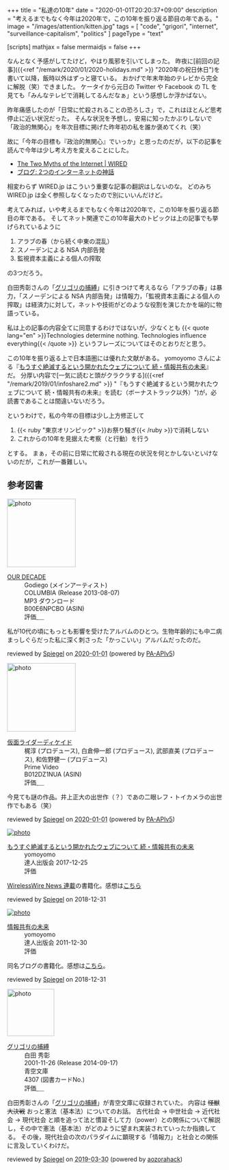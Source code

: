 +++
title = "私達の10年"
date =  "2020-01-01T20:20:37+09:00"
description = "考えるまでもなく今年は2020年で，この10年を振り返る節目の年である。"
image = "/images/attention/kitten.jpg"
tags = [ "code", "grigori", "internet", "surveillance-capitalism", "politics" ]
pageType = "text"

[scripts]
  mathjax = false
  mermaidjs = false
+++

なんとなく予感がしてたけど，やはり風邪を引いてしまった。
昨夜に[前回の記事]({{<ref "/remark/2020/01/2020-holidays.md" >}} "2020年の祝日休日")を書いて以降，飯時以外はずっと寝ている。
おかげで年末年始のテレビから完全に解脱（笑）できました。
ケータイから元日の Twitter や Facebook の TL を見ても「みんなテレビで消耗してるんだなぁ」という感想しか浮かばない。

昨年痛感したのが「日常に忙殺されることの恐ろしさ」で，これはほとんど思考停止に近い状況だった。
そんな状況を予想し，安易に知ったかぶりしないで「政治的無関心」を年次目標に掲げた昨年初の私を誰か褒めてくれ（笑）

故に「今年の目標も『政治的無関心』でいっか」と思ったのだが，以下の記事を読んで今年は少し考え方を変えることにした。

- [The Two Myths of the Internet | WIRED](https://www.wired.com/story/the-two-myths-of-the-internet/)
- [ブログ: 2つのインターネットの神話](https://okuranagaimo.blogspot.com/2020/01/2.html)

相変わらず WIRED.jp はこういう重要な記事の翻訳はしないのな。
どのみち WIRED.jp は全く参照しなくなったので別にいいんだけど。

考えてみれば，いや考えるまでもなく今年は2020年で，この10年を振り返る節目の年である。
そしてネット関連でこの10年最大のトピックは上の記事でも挙げられているように

1. アラブの春（から続く中東の混乱）
2. スノーデンによる NSA 内部告発
3. 監視資本主義による個人の搾取

の3つだろう。

白田秀彰さんの「[グリゴリの捕縛](https://www.aozora.gr.jp/cards/000021/card4307.html)」に引きつけて考えるなら「アラブの春」は暴力，「スノーデンによる NSA 内部告発」は情報力，「監視資本主義による個人の搾取」は経済力に対して，ネットや技術がどのような役割を演じたかを端的に物語っている。

私は上の記事の内容全てに同意するわけではないが，少なくとも {{< quote lang="en" >}}Technologies determine nothing. Technologies influence everything{{< /quote >}} というフレーズについてはそのとおりだと思う。

この10年を振り返る上で日本語圏には優れた文献がある。
yomoyomo さんによる『[もうすぐ絶滅するという開かれたウェブについて 続・情報共有の未来](https://tatsu-zine.com/books/infoshare2)』だ。
分厚い内容で[一気に読むと頭がクラクラする]({{<ref "/remark/2019/01/infoshare2.md" >}} "『もうすぐ絶滅するという開かれたウェブについて 続・情報共有の未来』を読む（ボーナストラック以外）")が，必読書であることは間違いないだろう。

というわけで，私の今年の目標は少し上方修正して

1. {{< ruby "東京オリンピック" >}}お祭り騒ぎ{{< /ruby >}}で消耗しない
2. これからの10年を見据えた考察（と行動）を行う

とする。
まぁ，その前に日常に忙殺される現在の状況を何とかしないといけないのだが，これが一番難しい。

## 参考図書

<div class="hreview">
  <div class="photo"><a class="item url" href="https://www.amazon.co.jp/dp/B00E6NPCBO?tag=baldandersinf-22&linkCode=ogi&th=1&psc=1"><img src="https://m.media-amazon.com/images/I/51OEOdQe1dL._SL160_.jpg" width="160" alt="photo"></a></div>
  <dl class="fn">
    <dt><a href="https://www.amazon.co.jp/dp/B00E6NPCBO?tag=baldandersinf-22&linkCode=ogi&th=1&psc=1">OUR DECADE</a></dt>
    <dd>Godiego (メインアーティスト)</dd>
    <dd>COLUMBIA (Release 2013-08-07)</dd>
    <dd>MP3 ダウンロード</dd>
    <dd>B00E6NPCBO (ASIN)</dd>
    <dd>評価<abbr class="rating fa-sm" title="4">&nbsp;<i class="fas fa-star"></i>&nbsp;<i class="fas fa-star"></i>&nbsp;<i class="fas fa-star"></i>&nbsp;<i class="fas fa-star"></i>&nbsp;<i class="far fa-star"></i></abbr></dd>
  </dl>
  <p class="description">私が10代の頃にもっとも影響を受けたアルバムのひとつ。生物年齢的にも中二病まっしぐらだった私に深く刺さった「かっこいい」アルバムだったのだ。</p>
  <p class="powered-by">reviewed by <a href='#maker' class='reviewer'>Spiegel</a> on <abbr class="dtreviewed" title="2020-01-01">2020-01-01</abbr> (powered by <a href="https://affiliate.amazon.co.jp/assoc_credentials/home">PA-APIv5</a>)</p>
</div>

<div class="hreview">
  <div class="photo"><a class="item url" href="https://www.amazon.co.jp/dp/B012DZ1NUA?tag=baldandersinf-22&linkCode=ogi&th=1&psc=1"><img src="https://m.media-amazon.com/images/I/513xO0idqOL._SL160_.jpg" width="160" alt="photo"></a></div>
  <dl class="fn">
    <dt><a href="https://www.amazon.co.jp/dp/B012DZ1NUA?tag=baldandersinf-22&linkCode=ogi&th=1&psc=1">仮面ライダーディケイド</a></dt>
    <dd>梶淳 (プロデュース), 白倉伸一郎 (プロデュース), 武部直美 (プロデュース), 和佐野健一 (プロデュース)</dd>
    <dd></dd>
    <dd>Prime Video</dd>
    <dd>B012DZ1NUA (ASIN)</dd>
    <dd>評価<abbr class="rating fa-sm" title="3">&nbsp;<i class="fas fa-star"></i>&nbsp;<i class="fas fa-star"></i>&nbsp;<i class="fas fa-star"></i>&nbsp;<i class="far fa-star"></i>&nbsp;<i class="far fa-star"></i></abbr></dd>
  </dl>
  <p class="description">今見ても謎の作品。井上正大の出世作（？）であの二眼レフ・トイカメラの出世作でもある（笑）</p>
  <p class="powered-by">reviewed by <a href='#maker' class='reviewer'>Spiegel</a> on <abbr class="dtreviewed" title="2020-01-01">2020-01-01</abbr> (powered by <a href="https://affiliate.amazon.co.jp/assoc_credentials/home">PA-APIv5</a>)</p>
</div>

<div class="hreview" >
	<div class="photo"><a class="item url" href="https://tatsu-zine.com/books/infoshare2"><img src="https://tatsu-zine.com/images/books/877/cover_s.jpg" alt="photo"></a></div>
    <dl class="fn">
      <dt><a href="https://tatsu-zine.com/books/infoshare2">もうすぐ絶滅するという開かれたウェブについて 続・情報共有の未来</a></dt>
      <dd>yomoyomo</dd>
      <dd>達人出版会 2017-12-25</dd>
      <dd>評価&nbsp;<abbr class="rating fa-sm" title="4">
        <i class="fas fa-star"></i>
        <i class="fas fa-star"></i>
        <i class="fas fa-star"></i>
        <i class="fas fa-star"></i>
        <i class="far fa-star"></i>
      </abbr></dd>
    </dl>
    <p class="description"><a href="https://wirelesswire.jp/author/yomoyomo/">WirelessWire News 連載</a>の書籍化。感想は<a href="/remark/2019/01/infoshare2/">こちら</a></p>
	<p class="powered-by" >reviewed by <a href='#maker' class='reviewer'>Spiegel</a> on <abbr class="dtreviewed">2018-12-31</abbr></p>
</div>

<div class="hreview" >
	<div class="photo"><a class="item url" href="https://tatsu-zine.com/books/infoshare"><img src="https://tatsu-zine.com/images/books/15/cover_s.jpg" alt="photo"></a></div>
    <dl class="fn">
      <dt><a href="https://tatsu-zine.com/books/infoshare">情報共有の未来</a></dt>
      <dd>yomoyomo</dd>
      <dd>達人出版会 2011-12-30</dd>
      <dd>評価&nbsp;<abbr class="rating fa-sm" title="4">
        <i class="fas fa-star"></i>
        <i class="fas fa-star"></i>
        <i class="fas fa-star"></i>
        <i class="fas fa-star"></i>
        <i class="far fa-star"></i>
      </abbr></dd>
    </dl>
    <p class="description">同名ブログの書籍化。感想は<a href="https://baldanders.info/blog/000611/">こちら</a>。</p>
    <p class="powered-by" >reviewed by <a href='#maker' class='reviewer'>Spiegel</a> on <abbr class="dtreviewed">2018-12-31</abbr></p>
</div>

<div class="hreview">
  <div class="photo"><a class="item url" href="https://www.aozora.gr.jp/cards/000021/card4307.html"><img src="https://text.baldanders.info/images/aozora/card4307.svg" width="110" alt="photo"></a></div>
  <dl class="fn">
    <dt><a href="https://www.aozora.gr.jp/cards/000021/card4307.html">グリゴリの捕縛</a></dt>
    <dd>白田 秀彰</dd>
    <dd> 2001-11-26 (Release 2014-09-17)</dd>
    <dd>青空文庫</dd>
    <dd>4307 (図書カードNo.)</dd>
    <dd>評価<abbr class="rating fa-sm" title="4">&nbsp;<i class="fas fa-star"></i>&nbsp;<i class="fas fa-star"></i>&nbsp;<i class="fas fa-star"></i>&nbsp;<i class="fas fa-star"></i>&nbsp;<i class="far fa-star"></i></abbr></dd>
  </dl>
  <p class="description">白田秀彰さんの「<a href="http://orion.mt.tama.hosei.ac.jp/hideaki/kenporon.htm">グリゴリの捕縛</a>」が青空文庫に収録されていた。
内容は <strike>怪獣大決戦</strike> おっと憲法（基本法）についてのお話。
古代社会 → 中世社会 → 近代社会 → 現代社会 と順を追って法と慣習そして力（power）との関係について解説し，その中で憲法（基本法）がどのように望まれ実装されていったか指摘してる。
その後，現代社会の次のパラダイムに顕現する「情報力」と社会との関係に言及していくわけだ。</p>
  <p class="powered-by">reviewed by <a href='#maker' class='reviewer'>Spiegel</a> on <abbr class="dtreviewed" title="2019-03-30">2019-03-30</abbr> (powered by <a href="https://aozorahack.org/">aozorahack</a>)</p>
</div>
